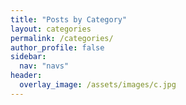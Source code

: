 ```yaml
---
title: "Posts by Category"
layout: categories
permalink: /categories/
author_profile: false
sidebar:
  nav: "navs"
header:
  overlay_image: /assets/images/c.jpg
---
```

